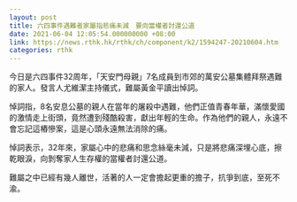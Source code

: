 ```yaml
---
layout: post
title: 六四事件遇難者家屬指悲痛未減　要向當權者討還公道
date: 2021-06-04 12:05:54.000000000 +08:00
link: https://news.rthk.hk/rthk/ch/component/k2/1594247-20210604.htm
categories: rthk
---
```


今日是六四事件32周年，「天安門母親」7名成員到市郊的萬安公墓集體拜祭遇難的家人。發言人尤維潔主持儀式，難屬黃金平讀出悼詞。

悼詞指，8名安息公墓的親人在當年的屠殺中遇難，他們正值青春年華，滿懷愛國的激情走上街頭，竟然遭到殘酷殺害，獻出年輕的生命。作為他們的親人，永遠不會忘記這樁慘案，這是心頭永遠無法消除的痛。

悼詞表示，32年來，家屬心中的悲痛和思念絲毫未減，只是將悲痛深埋心底，擦乾眼淚，向剝奪家人生存權的當權者討還公道。

難屬之中已經有幾人離世，活著的人一定會擔起更重的擔子，抗爭到底，至死不渝。
